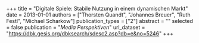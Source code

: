 +++
title = "Digitale Spiele: Stabile Nutzung in einem dynamischen Markt"
date = 2013-01-01
authors = ["Thorsten Quandt", "Johannes Breuer", "Ruth Festl", "Michael Scharkow"]
publication_types = ["2"]
abstract = ""
selected = false
publication = "*Media Perspektiven*"
url_dataset = "https://dbk.gesis.org/dbksearch/sdesc2.asp?db=e&no=5246"
+++

